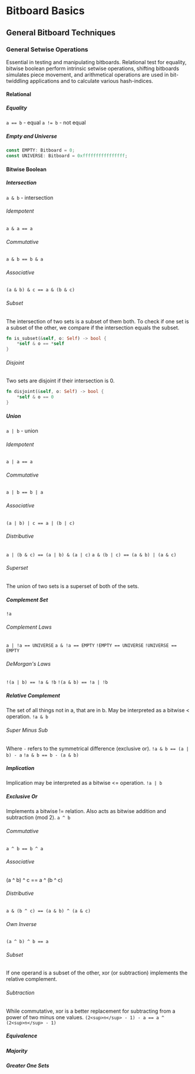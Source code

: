 # Bitboard Basics
## General Bitboard Techniques
### General Setwise Operations
Essential in testing and manipulating bitboards. Relational test for equality, bitwise boolean perform intrinsic setwise operations, shifting bitboards simulates piece movement, and arithmetical operations are used in bit-twiddling applications and to calculate various hash-indices.
#### Relational
##### Equality
`a == b` - equal
`a != b` - not equal

##### Empty and Universe
```rust
const EMPTY: Bitboard = 0;
const UNIVERSE: Bitboard = 0xffffffffffffffff;
```

#### Bitwise Boolean
##### Intersection
`a & b` - intersection

###### Idempotent
`a & a == a`

###### Commutative
`a & b == b & a`

###### Associative
`(a & b) & c == a & (b & c)`

###### Subset
The intersection of two sets is a subset of them both.
To check if one set is a subset of the other, we compare if the intersection equals the subset.
```rust
fn is_subset(&self, o: Self) -> bool {
    *self & o == *self
}
```

###### Disjoint
Two sets are disjoint if their intersection is 0.
```rust
fn disjoint(&self, o: Self) -> bool {
    *self & o == 0
}
```

##### Union
`a | b` - union

###### Idempotent
`a | a == a`

###### Commutative
`a | b == b | a`

###### Associative
`(a | b) | c == a | (b | c)`

###### Distributive
`a | (b & c) == (a | b) & (a | c)`
`a & (b | c) == (a & b) | (a & c)`

###### Superset
The union of two sets is a superset of both of the sets.

##### Complement Set
`!a`

###### Complement Laws
`a | !a == UNIVERSE`
`a & !a == EMPTY`
`!EMPTY == UNIVERSE`
`!UNIVERSE == EMPTY`

###### DeMorgan's Laws
`!(a | b) == !a & !b`
`!(a & b) == !a | !b`

##### Relative Complement
The set of all things not in a, that are in b. May be interpreted as a bitwise < operation.
`!a & b`

###### Super Minus Sub
Where `-` refers to the symmetrical difference (exclusive or).
`!a & b == (a | b) - a`
`!a & b == b - (a & b)`

##### Implication
Implication may be interpreted as a bitwise <= operation.
`!a | b`

##### Exclusive Or
Implements a bitwise != relation. Also acts as bitwise addition and subtraction (mod 2).
`a ^ b`

###### Commutative
`a ^ b == b ^ a`

###### Associative
(a ^ b) ^ c == a ^ (b ^ c)

###### Distributive
`a & (b ^ c) == (a & b) ^ (a & c)`

###### Own Inverse
`(a ^ b) ^ b == a`

###### Subset
If one operand is a subset of the other, xor (or subtraction) implements the relative complement.

###### Subtraction
While commutative, xor is a better replacement for subtracting from a power of two minus one values.
`(2<sup>n</sup> - 1) - a == a ^ (2<sup>n</sup> - 1)`

##### Equivalence

##### Majority
##### Greater One Sets
